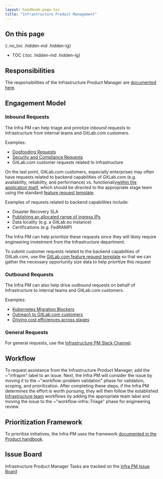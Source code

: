 ```yaml
---
layout: handbook-page-toc
title: "Infrastructure Product Management"
---
```


## On this page
{:.no_toc .hidden-md .hidden-lg}

- TOC
{:toc .hidden-md .hidden-lg}

## Responsibilities

The responsibilities of the Infrastructure Product Manager are [documented here](https://about.gitlab.com/job-families/product/product-manager/#infrastructure).

## Engagement Model
### Inbound Requests
The Infra PM can help triage and prirotize *inbound* requests to Infrastructure from internal teams and GitLab.com customers.

Examples:
- [Dogfooding Requests](https://about.gitlab.com/handbook/product/product-processes/#dogfood-everything)
- [Security and Compliance Requests](https://gitlab.com/gitlab-com/gl-infra/infrastructure/-/issues/10982)
- GitLab.com customer requests related to Infrastructure

On the last point, GitLab.com customers, especially enterprises may often have requests related to backend capabilities of GitLab.com (e.g. availability, reliability, and performance) vs. functionaliy[within the application itself](https://gitlab.com/gitlab-org/gitlab/), which should be directed to the appropriate stage team using the standard [feature request template](https://gitlab.com/gitlab-org/gitlab/-/blob/master/.gitlab/issue_templates/Feature%20proposal.md).

Examples of requests related to backend capabilities include:
- Disaster Recovery SLA
- [Publishing an allocated range of ingress IPs](https://gitlab.com/gitlab-com/gl-infra/infrastructure/-/issues/10768)
- Data locality (e.g. a GitLab.eu instance) 
- Certifications (e.g. FedRAMP)

The Infra PM can help prioritize these requests since they will likely require engineering investment from the Infrastructure department. 

To submit customer requests related to the backend capabilities of GitLab.com, use the [GitLab.com feature request template](https://gitlab.com/gitlab-com/gl-infra/infrastructure/-/blob/gitlab-com-feature-request-template/.gitlab/issue_templates/request-gitlab-com) so that we can gather the necessary opportunity size data to help prioritize this request

### Outbound Requests
The Infra PM can also help drive *outbound* requests on behalf of Infrastructure to internal teams and GitLab.com customers. 

Examples:
- [Kubernetes Migration Blockers](https://gitlab.com/groups/gitlab-org/-/boards/1836252?label_name[]=kubernetes-migration-blocker)
- [Outreach to GitLab.com customers](https://gitlab.com/gitlab-org/gitlab/-/merge_requests/37444)
- [Driving cost efficiences across stages](https://gitlab.com/gitlab-com/gl-infra/infrastructure/-/issues/8422)

### General Requests
For general requests, use the [Infrastructure PM Slack Channel](https://gitlab.slack.com/archives/infra-product).

## Workflow
To request assistance from the Infrastructure Product Manager, add the ~"infrapm" label to an issue. Next, the Infra PM will consider the issue by moving it to the ~"workflow::problem validation" phase for validation, scoping, and prioritization. After completing these steps, if the Infra PM determines the effort is worth pursuing, they will then follow the established [Infrastructure team](https://about.gitlab.com/handbook/engineering/infrastructure/#teams) workflows by adding the appropriate team label and moving the issue to the ~"workflow-infra::Triage" phase for engineering review.

## Prioritization Framework
To prioritize initiatives, the Infra PM uses the framework [documented in the Product handbook](https://about.gitlab.com/handbook/product/product-processes/#prioritization).

## Issue Board
Infrastructure Product Manager Tasks are tracked on the [Infra PM Issue Board](https://gitlab.com/groups/gitlab-com/-/boards/1502173?scope=all&utf8=%E2%9C%93&label_name[]=infrapm)